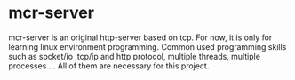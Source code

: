 # mcr-server
mcr-server is an original http-server based on tcp. For now, it is only for learning linux environment programming. Common used programming skills such as socket/io ,tcp/ip and http protocol, multiple threads, multiple processes ... All of them are necessary for this project.
